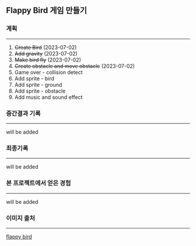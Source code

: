 ## Flappy Bird 게임 만들기

### 계획

---

1. ~~Create Bird~~ (2023-07-02)
2. ~~Add gravity~~ (2023-07-02)
3. ~~Make bird fly~~ (2023-07-02)
4. ~~Create obstacle and move obstacle~~ (2023-07-02)
5. Game over - collision detect
6. Add sprite - bird
7. Add sprite - ground
8. Add sprite - obstacle
9. Add music and sound effect

### 중간결과 기록

---

will be added

### 최종기록

---

will be added

### 본 프로젝트에서 얻은 경험

---

will be added

### 이미지 출처

---

[flappy bird](https://github.com/samuelcust/flappy-bird-assets/tree/master/sprites)
